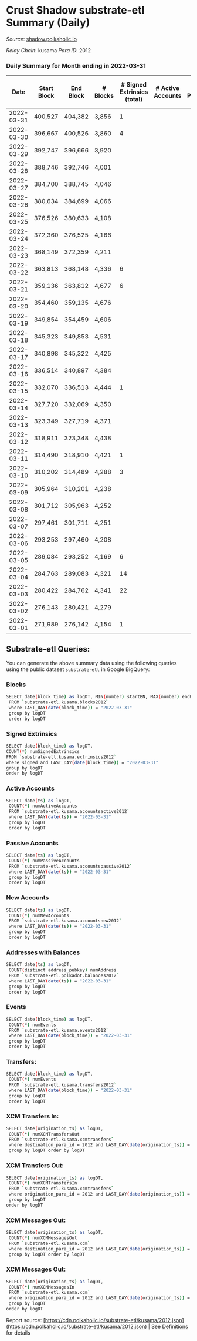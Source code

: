 # Crust Shadow substrate-etl Summary (Daily)

_Source_: [shadow.polkaholic.io](https://shadow.polkaholic.io)

*Relay Chain*: kusama
*Para ID*: 2012



### Daily Summary for Month ending in 2022-03-31


| Date | Start Block | End Block | # Blocks | # Signed Extrinsics (total) | # Active Accounts | # Passive | # New | # Addresses with Balances | # Events | # Transfers | # XCM Transfers In | # XCM Transfers Out | # XCM In | # XCM Out | Issues | 
| ---- | ----------- | --------- | -------- | --------------------------- | ----------------- | --------- | ----- | ------------------------- | -------- | ----------- | ------------------ | ------------------- | -------- | --------- | ------ |
| 2022-03-31 | 400,527 | 404,382 | 3,856 | 1 |  |  |  | 1,317 | 7,720 | 1 ($2.27) |   |   |  |  |  |
| 2022-03-30 | 396,667 | 400,526 | 3,860 | 4 |  |  |  | 1,316 | 7,742 |   |   |   |  |  |  |
| 2022-03-29 | 392,747 | 396,666 | 3,920 |  |  |  |  | 1,316 | 7,844 |   |   |   | 2 |  |  |
| 2022-03-28 | 388,746 | 392,746 | 4,001 |  |  |  |  | 1,316 | 8,004 |   |   |   |  |  |  |
| 2022-03-27 | 384,700 | 388,745 | 4,046 |  |  |  |  | 1,316 | 8,093 |   |   |   |  |  |  |
| 2022-03-26 | 380,634 | 384,699 | 4,066 |  |  |  |  | 1,316 | 8,133 |   |   |   |  |  |  |
| 2022-03-25 | 376,526 | 380,633 | 4,108 |  |  |  |  | 1,316 | 8,217 |   |   |   |  |  |  |
| 2022-03-24 | 372,360 | 376,525 | 4,166 |  |  |  |  | 1,316 | 8,333 |   |   |   |  |  |  |
| 2022-03-23 | 368,149 | 372,359 | 4,211 |  |  |  |  | 1,316 | 8,423 |   |   |   |  |  |  |
| 2022-03-22 | 363,813 | 368,148 | 4,336 | 6 |  |  |  | 1,316 | 8,697 | 2 ($51.72) |   |   |  |  |  |
| 2022-03-21 | 359,136 | 363,812 | 4,677 | 6 |  |  |  | 1,315 | 9,380 | 2 ($38.79) |   |   |  |  |  |
| 2022-03-20 | 354,460 | 359,135 | 4,676 |  |  |  |  | 1,314 | 9,353 |   |   |   |  |  |  |
| 2022-03-19 | 349,854 | 354,459 | 4,606 |  |  |  |  | 1,314 | 9,213 |   |   |   |  |  |  |
| 2022-03-18 | 345,323 | 349,853 | 4,531 |  |  |  |  | 1,314 | 9,064 |   |   |   |  |  |  |
| 2022-03-17 | 340,898 | 345,322 | 4,425 |  |  |  |  | 1,314 | 8,851 |   |   |   |  |  |  |
| 2022-03-16 | 336,514 | 340,897 | 4,384 |  |  |  |  | 1,314 | 8,769 |   |   |   |  |  |  |
| 2022-03-15 | 332,070 | 336,513 | 4,444 | 1 |  |  |  | 1,314 | 8,893 | 1 ($0.05) |   |   |  |  |  |
| 2022-03-14 | 327,720 | 332,069 | 4,350 |  |  |  |  | 1,313 | 8,701 |   |   |   |  |  |  |
| 2022-03-13 | 323,349 | 327,719 | 4,371 |  |  |  |  | 1,313 | 8,744 |   |   |   |  |  |  |
| 2022-03-12 | 318,911 | 323,348 | 4,438 |  |  |  |  | 1,313 | 8,877 |   |   |   |  |  |  |
| 2022-03-11 | 314,490 | 318,910 | 4,421 | 1 |  |  |  | 1,313 | 11,426 | 1,290 ($63,864.95) |   |   |  |  |  |
| 2022-03-10 | 310,202 | 314,489 | 4,288 | 3 |  |  |  | 1,313 | 8,588 | 1 ($65,092.53) |   |   |  |  |  |
| 2022-03-09 | 305,964 | 310,201 | 4,238 |  |  |  |  | 1,313 | 8,478 |   |   |   |  |  |  |
| 2022-03-08 | 301,712 | 305,963 | 4,252 |  |  |  |  | 1,313 | 8,505 |   |   |   |  |  |  |
| 2022-03-07 | 297,461 | 301,711 | 4,251 |  |  |  |  | 1,313 | 8,503 |   |   |   |  |  |  |
| 2022-03-06 | 293,253 | 297,460 | 4,208 |  |  |  |  | 1,313 | 8,417 |   |   |   |  |  |  |
| 2022-03-05 | 289,084 | 293,252 | 4,169 | 6 |  |  |  | 1,313 | 8,363 | 2 ($200.71) |   |   |  |  |  |
| 2022-03-04 | 284,763 | 289,083 | 4,321 | 14 |  |  |  | 1,312 | 16,437 | 2,584 ($503,642.51) |   |   |  |  |  |
| 2022-03-03 | 280,422 | 284,762 | 4,341 | 22 |  |  |  | 20 | 8,778 | 8 ($58,305.22) |   |   |  |  |  |
| 2022-03-02 | 276,143 | 280,421 | 4,279 |  |  |  |  | 15 | 8,559 |   |   |   |  |  |  |
| 2022-03-01 | 271,989 | 276,142 | 4,154 | 1 |  |  |  | 15 | 8,313 | 1  |   |   |  |  |  |

## Substrate-etl Queries:
You can generate the above summary data using the following queries using the public dataset `substrate-etl` in Google BigQuery:

### Blocks
```bash
SELECT date(block_time) as logDT, MIN(number) startBN, MAX(number) endBN, COUNT(*) numBlocks 
 FROM `substrate-etl.kusama.blocks2012`  
 where LAST_DAY(date(block_time)) = "2022-03-31" 
 group by logDT 
 order by logDT
```

### Signed Extrinsics
```bash
SELECT date(block_time) as logDT, 
COUNT(*) numSignedExtrinsics 
FROM `substrate-etl.kusama.extrinsics2012`  
where signed and LAST_DAY(date(block_time)) = "2022-03-31" 
group by logDT 
order by logDT
```

### Active Accounts
```bash
SELECT date(ts) as logDT, 
 COUNT(*) numActiveAccounts 
 FROM `substrate-etl.kusama.accountsactive2012` 
 where LAST_DAY(date(ts)) = "2022-03-31" 
 group by logDT 
 order by logDT
```

### Passive Accounts
```bash
SELECT date(ts) as logDT, 
 COUNT(*) numPassiveAccounts 
 FROM `substrate-etl.kusama.accountspassive2012` 
 where LAST_DAY(date(ts)) = "2022-03-31" 
 group by logDT 
 order by logDT
```

### New Accounts
```bash
SELECT date(ts) as logDT, 
 COUNT(*) numNewAccounts 
 FROM `substrate-etl.kusama.accountsnew2012` 
 where LAST_DAY(date(ts)) = "2022-03-31" 
 group by logDT
 order by logDT
```

### Addresses with Balances
```bash
SELECT date(ts) as logDT,
 COUNT(distinct address_pubkey) numAddress 
 FROM `substrate-etl.polkadot.balances2012` 
 where LAST_DAY(date(ts)) = "2022-03-31" 
 group by logDT 
 order by logDT
```

### Events
```bash
SELECT date(block_time) as logDT, 
 COUNT(*) numEvents 
 FROM `substrate-etl.kusama.events2012` 
 where LAST_DAY(date(block_time)) = "2022-03-31" 
 group by logDT 
 order by logDT
```

### Transfers:
```bash
SELECT date(block_time) as logDT, 
 COUNT(*) numEvents 
 FROM `substrate-etl.kusama.transfers2012` 
 where LAST_DAY(date(block_time)) = "2022-03-31" 
 group by logDT 
 order by logDT
```

### XCM Transfers In:
```bash
SELECT date(origination_ts) as logDT, 
 COUNT(*) numXCMTransfersOut 
 FROM `substrate-etl.kusama.xcmtransfers` 
 where destination_para_id = 2012 and LAST_DAY(date(origination_ts)) = "2022-03-31" 
 group by logDT order by logDT
```

### XCM Transfers Out:
```bash
SELECT date(origination_ts) as logDT, 
 COUNT(*) numXCMTransfersIn 
 FROM `substrate-etl.kusama.xcmtransfers` 
 where origination_para_id = 2012 and LAST_DAY(date(origination_ts)) = "2022-03-31" 
 group by logDT 
order by logDT
```

### XCM Messages Out:
```bash
SELECT date(origination_ts) as logDT, 
 COUNT(*) numXCMMessagesOut 
 FROM `substrate-etl.kusama.xcm` 
 where destination_para_id = 2012 and LAST_DAY(date(origination_ts)) = "2022-03-31" 
 group by logDT order by logDT
```

### XCM Messages Out:
```bash
SELECT date(origination_ts) as logDT, 
 COUNT(*) numXCMMessagesIn 
 FROM `substrate-etl.kusama.xcm` 
 where origination_para_id = 2012 and LAST_DAY(date(origination_ts)) = "2022-03-31" 
 group by logDT 
order by logDT
```


Report source: [https://cdn.polkaholic.io/substrate-etl/kusama/2012.json](https://cdn.polkaholic.io/substrate-etl/kusama/2012.json) | See [Definitions](/DEFINITIONS.md) for details

